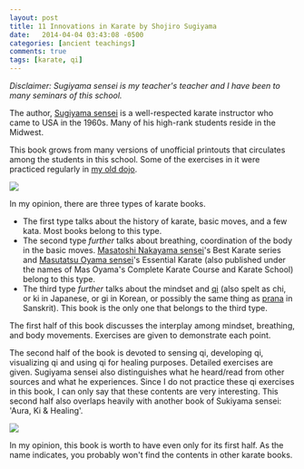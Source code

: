 ```yaml
---
layout: post
title: 11 Innovations in Karate by Shojiro Sugiyama
date:   2014-04-04 03:43:08 -0500
categories: [ancient teachings]
comments: true
tags: [karate, qi]
---
```

*Disclaimer: Sugiyama sensei is my teacher's teacher and I have 
been to many seminars of this school.*

The author, [Sugiyama sensei](https://en.wikipedia.org/wiki/Shojiro_Sugiyama) is a well-respected karate instructor who came to USA in the 1960s. Many of his high-rank students reside in the Midwest.

This book grows from many versions of unofficial printouts that circulates among the students in this school. Some of the exercises in it were practiced regularly in [my old dojo](http://mjkc.madcitykarate.com).

<a href="https://www.amazon.com/gp/product/0966904834/ref=as_li_tl?ie=UTF8&camp=1789&creative=9325&creativeASIN=0966904834&linkCode=as2&tag=nosarthur2016-20&linkId=827ebee68920f4be356d9cdb5de03df8" target="_blank"><img border="0" src="//ws-na.amazon-adsystem.com/widgets/q?_encoding=UTF8&MarketPlace=US&ASIN=0966904834&ServiceVersion=20070822&ID=AsinImage&WS=1&Format=_SL250_&tag=nosarthur2016-20" ></a><img src="//ir-na.amazon-adsystem.com/e/ir?t=nosarthur2016-20&l=am2&o=1&a=0966904834" width="1" height="1" border="0" alt="" style="border:none !important; margin:0px !important;" />

In my opinion, there are three types of karate books. 

* The first type talks about the history of karate, basic moves, and a few kata. 
Most books belong to this type.
* The second type *further* talks about breathing, coordination of the body in the basic moves. 
[Masatoshi Nakayama sensei](https://en.wikipedia.org/wiki/Masatoshi_Nakayama)'s Best Karate series and [Masutatsu Oyama sensei](https://en.wikipedia.org/wiki/Mas_Oyama)'s Essential Karate (also published under the names of Mas Oyama's Complete Karate Course and Karate School) belong to this type.
* The third type *further* talks about the mindset and [qi](https://en.wikipedia.org/wiki/Qi) (also spelt as chi, or ki in Japanese, or gi in Korean, or possibly the same thing as [prana](https://en.wikipedia.org/wiki/Prana) in Sanskrit). This book is the only one that belongs to the third type. 

The first half of this book discusses the interplay among mindset, breathing, and body movements. 
Exercises are given to demonstrate each point. 

The second half of the book is devoted to sensing qi, developing qi, visualizing qi and using qi for healing purposes. Detailed exercises are given. Sugiyama sensei also distinguishes what he heard/read from other sources and what he experiences.
Since I do not practice these qi exercises in this book, I can only say that these contents are very interesting. 
This second half also overlaps heavily with another book of Sukiyama sensei: 'Aura, Ki & Healing'. 

<a href="https://www.amazon.com/gp/product/0966904818/ref=as_li_tl?ie=UTF8&camp=1789&creative=9325&creativeASIN=0966904818&linkCode=as2&tag=nosarthur2016-20&linkId=c81b4f3421d8b86085e5e6fc863e922d" target="_blank"><img border="0" src="//ws-na.amazon-adsystem.com/widgets/q?_encoding=UTF8&MarketPlace=US&ASIN=0966904818&ServiceVersion=20070822&ID=AsinImage&WS=1&Format=_SL250_&tag=nosarthur2016-20" ></a><img src="//ir-na.amazon-adsystem.com/e/ir?t=nosarthur2016-20&l=am2&o=1&a=0966904818" width="1" height="1" border="0" alt="" style="border:none !important; margin:0px !important;" />

In my opinion, this book is worth to have even only for its first half.
As the name indicates, you probably won't find the contents in other karate books.

